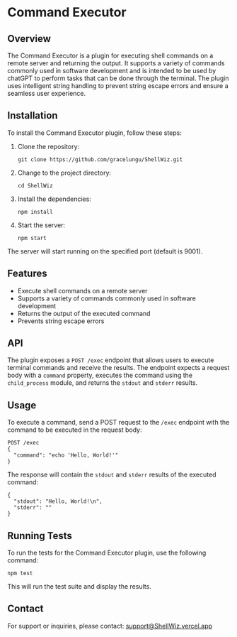 # Command Executor

## Overview

The Command Executor is a plugin for executing shell commands on a remote server and returning the output. It supports a variety of commands commonly used in software development and is intended to be used by chatGPT to perform tasks that can be done through the terminal. The plugin uses intelligent string handling to prevent string escape errors and ensure a seamless user experience.

## Installation

To install the Command Executor plugin, follow these steps:

1. Clone the repository:
   ```
   git clone https://github.com/gracelungu/ShellWiz.git
   ```

2. Change to the project directory:
   ```
   cd ShellWiz
   ```

3. Install the dependencies:
   ```
   npm install
   ```

4. Start the server:
   ```
   npm start
   ```

The server will start running on the specified port (default is 9001).

## Features

- Execute shell commands on a remote server
- Supports a variety of commands commonly used in software development
- Returns the output of the executed command
- Prevents string escape errors

## API

The plugin exposes a `POST /exec` endpoint that allows users to execute terminal commands and receive the results. The endpoint expects a request body with a `command` property, executes the command using the `child_process` module, and returns the `stdout` and `stderr` results.

## Usage

To execute a command, send a POST request to the `/exec` endpoint with the command to be executed in the request body:

```
POST /exec
{
  "command": "echo 'Hello, World!'"
}
```

The response will contain the `stdout` and `stderr` results of the executed command:

```
{
  "stdout": "Hello, World!\n",
  "stderr": ""
}
```

## Running Tests

To run the tests for the Command Executor plugin, use the following command:

```
npm test
```

This will run the test suite and display the results.

## Contact

For support or inquiries, please contact: support@ShellWiz.vercel.app
